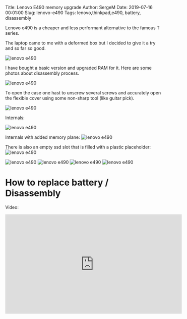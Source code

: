 Title: Lenovo E490 memory upgrade
Author: SergeM
Date: 2019-07-16 00:01:00
Slug: lenovo-e490
Tags: lenovo,thinkpad,e490, battery, disassembly


Lenovo e490 is a cheaper and less performant alternative to the famous T series.

The laptop came to me with a deformed box but I decided to give it a try and so far so good.

<img src="media/2019-07-16-lenovo-e490/deformed_box.jpg" alt="lenovo e490"/>


I have bought a basic version and upgraded RAM for it. Here are some photos about disassembly process.

<img src="media/2019-07-16-lenovo-e490/back.jpg" alt="lenovo e490"/>


To open the case one hast to unscrew several screws and accurately open the flexible cover using some non-sharp tool (like guitar pick).

<img src="media/2019-07-16-lenovo-e490/opening_case.jpg" alt="lenovo e490"/>


Internals:

<img src="media/2019-07-16-lenovo-e490/full_view_initial.jpg" alt="lenovo e490"/>


Internals with added memory plane:
<img src="media/2019-07-16-lenovo-e490/full_view_with_memory.jpg" alt="lenovo e490"/>

There is also an empty ssd slot that is filled with a plastic placeholder:
<img src="media/2019-07-16-lenovo-e490/ssd_slot.jpg" alt="lenovo e490"/>

<img src="media/2019-07-16-lenovo-e490/placeholder1.jpg" alt="lenovo e490"/>
<img src="media/2019-07-16-lenovo-e490/placeholder2.jpg" alt="lenovo e490"/>
<img src="media/2019-07-16-lenovo-e490/placeholder3.jpg" alt="lenovo e490"/>
<img src="media/2019-07-16-lenovo-e490/placeholder4.jpg" alt="lenovo e490"/>


# How to replace battery / Disassembly

Video:

<div>
<iframe width="560" height="315" src="https://www.youtube.com/embed/ahT9Vh7d-xs" frameborder="0" allow="accelerometer; autoplay; clipboard-write; encrypted-media; gyroscope; picture-in-picture" allowfullscreen></iframe>
</div>


